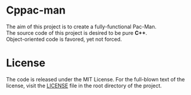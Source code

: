 Cppac-man
=========

The aim of this project is to create a fully-functional Pac-Man.<br />
The source code of this project is desired to be pure <b>C++</b>.<br />
Object-oriented code is favored, yet not forced.<br />

License
=======

The code is released under the MIT License.
For the full-blown text of the license, visit the <a href=LICENSE>LICENSE</a> file in the root directory of the project.